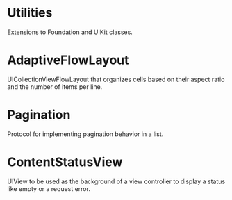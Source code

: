# Utilities

Extensions to Foundation and UIKit classes.

# AdaptiveFlowLayout

UICollectionViewFlowLayout that organizes cells based on their aspect ratio and the number of items per line.

# Pagination

Protocol for implementing pagination behavior in a list.

# ContentStatusView

UIView to be used as the background of a view controller to display a status like empty or a request error.
